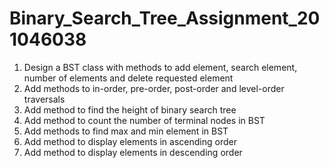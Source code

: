 # Binary_Search_Tree_Assignment_201046038

1. Design a BST class with methods to add element, search element, number of elements and
delete requested element
2. Add methods to in-order, pre-order, post-order and level-order traversals
3. Add method to find the height of binary search tree
4. Add method to count the number of terminal nodes in BST
5. Add methods to find max and min element in BST
6. Add method to display elements in ascending order
7. Add method to display elements in descending order 
